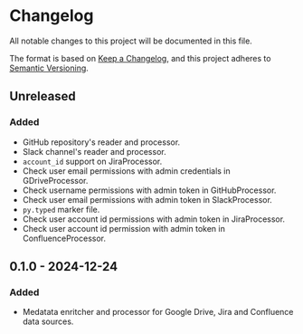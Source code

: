 # Changelog

All notable changes to this project will be documented in this file.

The format is based on [Keep a Changelog](https://keepachangelog.com/en/1.1.0/),
and this project adheres to [Semantic Versioning](https://semver.org/spec/v2.0.0.html).

## Unreleased

### Added

- GitHub repository's reader and processor.
- Slack channel's reader and processor.
- `account_id` support on JiraProcessor.
- Check user email permissions with admin credentials in GDriveProcessor.
- Check username permissions with admin token in GitHubProcessor.
- Check user email permissions with admin token in SlackProcessor.
- `py.typed` marker file.
- Check user account id permissions with admin token in JiraProcessor.
- Check user account id permission with admin token in ConfluenceProcessor.

## 0.1.0 - 2024-12-24

### Added

- Medatata enritcher and processor for Google Drive, Jira and Confluence data sources.
